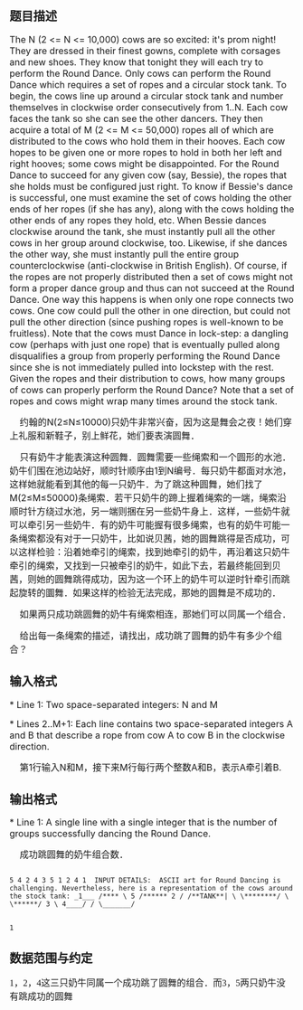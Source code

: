 ## 题目描述

<p><span style="font-size: medium">The N (2 <= N <= 10,000) cows are so excited: it's prom night! They are dressed in their finest gowns, complete with corsages and new shoes. They know that tonight they will each try to perform the Round Dance. Only cows can perform the Round Dance which requires a set of ropes and a circular stock tank. To begin, the cows line up around a circular stock tank and number themselves in clockwise order consecutively from 1..N. Each cow faces the tank so she can see the other dancers. They then acquire a total of M (2 <= M <= 50,000) ropes all of which are distributed to the cows who hold them in their hooves. Each cow hopes to be given one or more ropes to hold in both her left and right hooves; some cows might be disappointed. For the Round Dance to succeed for any given cow (say, Bessie), the ropes that she holds must be configured just right. To know if Bessie's dance is successful, one must examine the set of cows holding the other ends of her ropes (if she has any), along with the cows holding the other ends of any ropes they hold, etc. When Bessie dances clockwise around the tank, she must instantly pull all the other cows in her group around clockwise, too. Likewise, if she dances the other way, she must instantly pull the entire group counterclockwise (anti-clockwise in British English). Of course, if the ropes are not properly distributed then a set of cows might not form a proper dance group and thus can not succeed at the Round Dance. One way this happens is when only one rope connects two cows. One cow could pull the other in one direction, but could not pull the other direction (since pushing ropes is well-known to be fruitless). Note that the cows must Dance in lock-step: a dangling cow (perhaps with just one rope) that is eventually pulled along disqualifies a group from properly performing the Round Dance since she is not immediately pulled into lockstep with the rest. Given the ropes and their distribution to cows, how many groups of cows can properly perform the Round Dance? Note that a set of ropes and cows might wrap many times around the stock tank. </span></p>
<div>
 <span style="font-size: medium">    约翰的N(2≤N≤10000)只奶牛非常兴奋，因为这是舞会之夜！她们穿上礼服和新鞋子，别上鲜花，她们要表演圆舞．</span>
</div>
<div>
 <span style="font-size: medium">    只有奶牛才能表演这种圆舞．圆舞需要一些绳索和一个圆形的水池．奶牛们围在池边站好，</span><span style="font-size: medium">顺时针顺序由1到N编号．每只奶牛都面对水池，这样她就能看到其他的每一只奶牛．</span><span style="font-size: medium">为了跳这种圆舞，她们找了M(2≤M≤50000)条绳索．若干只奶牛的蹄上握着绳索的一端，</span><span style="font-size: medium">绳索沿顺时针方绕过水池，另一端则捆在另一些奶牛身上．这样，一些奶牛就可以牵引另一些奶牛．有的奶牛可能握有很多绳索，也有的奶牛可能一条绳索都没有</span><span style="font-size: medium">对于一只奶牛，比如说贝茜，她的圆舞跳得是否成功，可以这样检验：沿着她牵引的绳索，</span><span style="font-size: medium">找到她牵引的奶牛，再沿着这只奶牛牵引的绳索，又找到一只被牵引的奶牛，如此下去，若最终能回到贝茜，则她的圆舞跳得成功，因为这一个环上的奶牛可以逆时针牵引而跳起旋转的圜舞．如果这样的检验无法完成，那她的圆舞是不成功的．</span>
</div>
<div>
 <span style="font-size: medium">    如果两只成功跳圆舞的奶牛有绳索相连，那她们可以同属一个组合．</span>
</div>
<div>
 <span style="font-size: medium">    给出每一条绳索的描述，请找出，成功跳了圆舞的奶牛有多少个组合？</span>
</div>

## 输入格式

<p><span style="font-size: medium">* Line 1: Two space-separated integers: N and M </span></p>
<p><span style="font-size: medium">* Lines 2..M+1: Each line contains two space-separated integers A and B that describe a rope from cow A to cow B in the clockwise direction.</span></p>
<div>
 <span style="font-size: medium">    第1行输入N和M，接下来M行每行两个整数A和B，表示A牵引着B.</span>
</div>

## 输出格式

<p><span style="font-size: medium">* Line 1: A single line with a single integer that is the number of groups successfully dancing the Round Dance. </span></p>
<div>
 <span style="font-size: medium">    成功跳圆舞的奶牛组合数．</span>
</div>
<p></p>

```input1
5 4 2 4 3 5 1 2 4 1  INPUT DETAILS:  ASCII art for Round Dancing is challenging. Nevertheless, here is a representation of the cows around the stock tank: _1___ /**** \ 5 /****** 2 / /**TANK**| \ \********/ \ \******/ 3 \ 4____/ / \_______/
```
```output1
1
```
## 数据范围与约定

<p class="MsoNormal" style="margin: 0cm 0cm 0pt"><span style="font-size: medium"><span lang="EN-US"><font face="Times New Roman">1</font></span><span style="font-family: 宋体; mso-ascii-font-family: 'Times New Roman'; mso-hansi-font-family: 'Times New Roman'">，</span><span lang="EN-US"><font face="Times New Roman">2</font></span><span style="font-family: 宋体; mso-ascii-font-family: 'Times New Roman'; mso-hansi-font-family: 'Times New Roman'">，</span><span lang="EN-US"><font face="Times New Roman">4</font></span><span style="font-family: 宋体; mso-ascii-font-family: 'Times New Roman'; mso-hansi-font-family: 'Times New Roman'">这三只奶牛同属一个成功跳了圆舞的组合．而</span><span lang="EN-US"><font face="Times New Roman">3</font></span><span style="font-family: 宋体; mso-ascii-font-family: 'Times New Roman'; mso-hansi-font-family: 'Times New Roman'">，</span><span lang="EN-US"><font face="Times New Roman">5</font></span><span style="font-family: 宋体; mso-ascii-font-family: 'Times New Roman'; mso-hansi-font-family: 'Times New Roman'">两只奶牛没有跳成功的圆舞</span></span></p><br>
<p></p>

